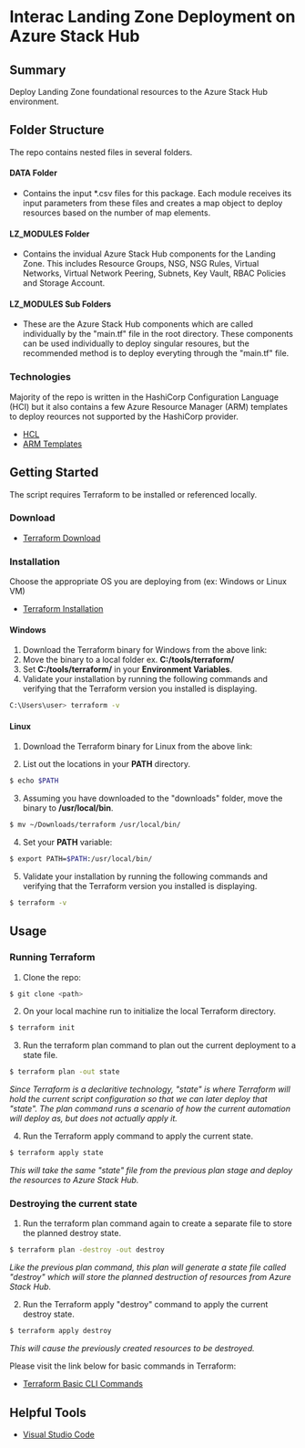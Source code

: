 

<!-- ABOUT THE PROJECT -->
# Interac Landing Zone Deployment on Azure Stack Hub

<!-- [![Product Name Screen Shot][product-screenshot]](https://example.com) -->

## Summary 

Deploy Landing Zone foundational resources to the Azure Stack Hub environment.

## Folder Structure

The repo contains nested files in several folders. 

#### DATA Folder
* Contains the input *.csv files for this package. Each module receives its input parameters from these files and creates a map object to deploy resources based on the number of map elements. 

#### LZ_MODULES Folder
* Contains the invidual Azure Stack Hub components for the Landing Zone. This includes Resource Groups, NSG, NSG Rules, Virtual Networks, Virtual Network Peering, Subnets, Key Vault, RBAC Policies and Storage Account.

#### LZ_MODULES Sub Folders
* These are the Azure Stack Hub components which are called individually by the "main.tf" file in the root directory. These components can be used individually to deploy singular resoures, but the recommended method is to deploy everyting through the "main.tf" file. 

### Technologies

Majority of the repo is written in the HashiCorp Configuration Language (HCI) but it also contains a few Azure Resource Manager (ARM) templates to deploy reources not supported by the HashiCorp provider.  

* [HCL](https://www.terraform.io/docs/language/syntax/configuration.html)
* [ARM Templates](https://docs.microsoft.com/en-us/azure/azure-resource-manager/templates/overview)

<!-- GETTING STARTED -->
## Getting Started

The script requires Terraform to be installed or referenced locally. 

### Download

* [Terraform Download](https://www.terraform.io/downloads.html)

### Installation
Choose the appropriate OS you are deploying from (ex: Windows or Linux VM)
* [Terraform Installation](https://learn.hashicorp.com/tutorials/terraform/install-cli?in=terraform/azure-get-started)


#### Windows

1. Download the Terraform binary for Windows from the above link:
2. Move the binary to a local folder ex. **C:/tools/terraform/**
3. Set **C:/tools/terraform/** in your **Environment Variables**. 
4. Validate your installation by running the following commands and verifying that the Terraform version you installed is displaying. 
```sh 
C:\Users\user> terraform -v
```

#### Linux

1. Download the Terraform binary for Linux from the above link:

2. List out the locations in your **PATH** directory.
```sh 
$ echo $PATH
```
3. Assuming you have downloaded to the "downloads" folder, move the binary to **/usr/local/bin**. 
```sh 
$ mv ~/Downloads/terraform /usr/local/bin/
```
4. Set your **PATH** variable: 
```sh 
$ export PATH=$PATH:/usr/local/bin/
```
5. Validate your installation by running the following commands and verifying that the Terraform version you installed is displaying. 
```sh 
$ terraform -v
```


<!-- USAGE EXAMPLES -->
## Usage

### Running Terraform
1. Clone the repo:
```sh 
$ git clone <path>
```
2. On your local machine run to initialize the local Terraform directory.
```sh 
$ terraform init
```
3. Run the terraform plan command to plan out the current deployment to a state file. 
```sh 
$ terraform plan -out state
```
_Since Terraform is a declaritive technology, "state" is where Terraform will hold the current script configuration so that we can later deploy that "state". The plan command runs a scenario of how the current automation will deploy as, but does not actually apply it._

4. Run the Terraform apply command to apply the current state. 
```sh 
$ terraform apply state
```
_This will take the same "state" file from the previous plan stage and deploy the resources to Azure Stack Hub._

### Destroying the current state
1. Run the terraform plan command again to create a separate file to store the planned destroy state. 
```sh 
$ terraform plan -destroy -out destroy
```
_Like the previous plan command, this plan will generate a state file called "destroy" which will store the planned destruction of resources from Azure Stack Hub._

2. Run the Terraform apply "destroy" command to apply the current destroy state. 
```sh 
$ terraform apply destroy
```
_This will cause the previously created resources to be destroyed._


Please visit the link below for basic commands in Terraform:
* [Terraform Basic CLI Commands](https://www.terraform.io/docs/cli/commands/index.html)



<!-- ACKNOWLEDGEMENTS -->
## Helpful Tools
* [Visual Studio Code](https://code.visualstudio.com/)

